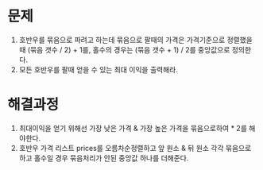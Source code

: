 # 문제

1. 호반우를 묶음으로 파려고 하는데 묶음으로 팔때의 가격은 가격기준으로 정렬했을 때 (묶음 갯수 / 2) + 1를, 홀수의 경우는 (묶음 갯수 + 1) / 2를 중앙값으로 정의한다.
2. 모든 호반우를 팔때 얻을 수 있는 최대 이익을 출력해라.



# 해결과정

1. 최대이익을 얻기 위해선 가장 낮은 가격 & 가장 높은 가격을 묶음으로하여 * 2를 해야한다.
2. 호반우 가격 리스트 prices를 오름차순정렬하고 앞 원소 & 뒤 원소 각각 묶음으로 하고 홀수일 경우 묶음처리가 안된 중앙값 하나를 더해준다.